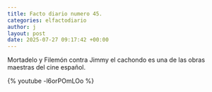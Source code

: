 ```yaml
---
title: Facto diario numero 45.
categories: elfactodiario
author: j
layout: post
date: 2025-07-27 09:17:42 +00:00
---
```

Mortadelo y Filemón contra Jimmy el cachondo es una de las obras maestras del cine español.

{% youtube -l6orPOmLOo %}

